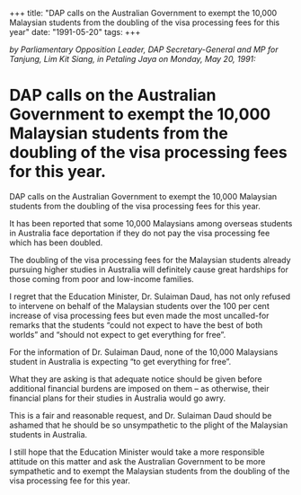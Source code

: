 +++ 
title: "DAP calls on the Australian Government to exempt the 10,000 Malaysian students from the doubling of the visa processing fees for this year"
date: "1991-05-20"
tags:
+++

_by Parliamentary Opposition Leader, DAP Secretary-General and MP for Tanjung, Lim Kit Siang, in Petaling Jaya on Monday, May 20, 1991:_

# DAP calls on the Australian Government to exempt the 10,000 Malaysian students from the doubling of the visa processing fees for this year.

DAP calls on the Australian Government to exempt the 10,000 Malaysian students from the doubling of the visa processing fees for this year.</u>

It has been reported that some 10,000 Malaysians among overseas students in Australia face deportation if they do not pay the visa processing fee which has been doubled.

The doubling of the visa processing fees for the Malaysian students already pursuing higher studies in Australia will definitely cause great hardships for those coming from poor and low-income families.

I regret that the Education Minister, Dr. Sulaiman Daud, has not only refused to intervene on behalf of the Malaysian students over the 100 per cent increase of visa processing fees but even made the most uncalled-for remarks that the students “could not expect to have the best of both worlds” and “should not expect to get everything for free”.

For the information of Dr. Sulaiman Daud, none of the 10,000 Malaysians student in Australia is expecting “to get everything for free”. 

What they are asking is that adequate notice should be given before additional financial burdens are imposed on them – as otherwise, their financial plans for their studies in Australia would go awry. 

This is a fair and reasonable request, and Dr. Sulaiman Daud should be ashamed that he should be so unsympathetic to the plight of the Malaysian students in Australia.

I still hope that the Education Minister would take a more responsible attitude on this matter and ask the Australian Government to be more sympathetic and to exempt the Malaysian students from the doubling of the visa processing fee for this year.
 
